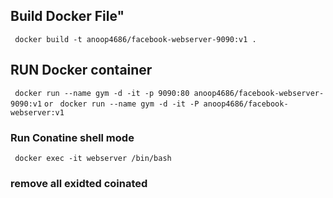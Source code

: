 ## Build Docker File"
```  docker build -t anoop4686/facebook-webserver-9090:v1 . ```

## RUN Docker container ###
``` docker run --name gym -d -it -p 9090:80 anoop4686/facebook-webserver-9090:v1```
``` or ```
``` docker run --name gym -d -it -P anoop4686/facebook-webserver:v1```


### Run Conatine shell mode ###
``` docker exec -it webserver /bin/bash```

### remove all exidted coinated ##